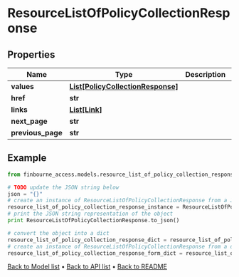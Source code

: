 # ResourceListOfPolicyCollectionResponse


## Properties
Name | Type | Description | Notes
------------ | ------------- | ------------- | -------------
**values** | [**List[PolicyCollectionResponse]**](PolicyCollectionResponse.md) |  | 
**href** | **str** |  | [optional] 
**links** | [**List[Link]**](Link.md) |  | [optional] 
**next_page** | **str** |  | [optional] 
**previous_page** | **str** |  | [optional] 

## Example

```python
from finbourne_access.models.resource_list_of_policy_collection_response import ResourceListOfPolicyCollectionResponse

# TODO update the JSON string below
json = "{}"
# create an instance of ResourceListOfPolicyCollectionResponse from a JSON string
resource_list_of_policy_collection_response_instance = ResourceListOfPolicyCollectionResponse.from_json(json)
# print the JSON string representation of the object
print ResourceListOfPolicyCollectionResponse.to_json()

# convert the object into a dict
resource_list_of_policy_collection_response_dict = resource_list_of_policy_collection_response_instance.to_dict()
# create an instance of ResourceListOfPolicyCollectionResponse from a dict
resource_list_of_policy_collection_response_form_dict = resource_list_of_policy_collection_response.from_dict(resource_list_of_policy_collection_response_dict)
```
[Back to Model list](../README.md#documentation-for-models) &#8226; [Back to API list](../README.md#documentation-for-api-endpoints) &#8226; [Back to README](../README.md)


